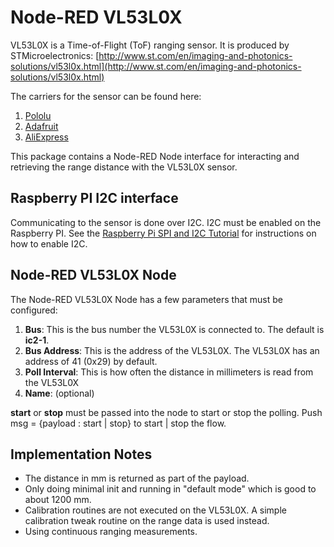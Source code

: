 # Node-RED VL53L0X

VL53L0X is a Time-of-Flight (ToF) ranging sensor.  It is produced by STMicroelectronics: [http://www.st.com/en/imaging-and-photonics-solutions/vl53l0x.html](http://www.st.com/en/imaging-and-photonics-solutions/vl53l0x.html)

The carriers for the sensor can be found here:

1. [Pololu](https://www.pololu.com/product/2490)
1. [Adafruit](https://www.adafruit.com/product/3316)
1. [AliExpress](https://www.aliexpress.com/item/VL53L0X-Time-of-Flight-Laser-Distance-Sensor-Breakout-Module-for-Arduino-VL53L0-VL53L0XV2-Carrier-with-Voltage/32801792612.html)

This package contains a Node-RED Node interface for interacting and retrieving the range distance with the VL53L0X sensor.

## Raspberry PI I2C interface

Communicating to the sensor is done over I2C.
I2C must be enabled on the Raspberry PI.
See the [Raspberry Pi SPI and I2C Tutorial](https://learn.sparkfun.com/tutorials/raspberry-pi-spi-and-i2c-tutorial) for instructions on how to enable I2C.

## Node-RED VL53L0X Node

The Node-RED VL53L0X Node has a few parameters that must be configured:

1. **Bus**: This is the bus number the VL53L0X is connected to.  The default is **ic2-1**.
1. **Bus Address**: This is the address of the VL53L0X.  The VL53L0X has an address of 41 (0x29) by default.
1. **Poll Interval**: This is how often the distance in millimeters is read from the VL53L0X
1. **Name**: (optional)

**start** or **stop** must be passed into the node to start or stop the polling.
Push msg = {payload : start | stop} to start | stop the flow.

## Implementation Notes

* The distance in mm is returned as part of the payload.
* Only doing minimal init and running in "default mode" which is good to about 1200 mm.
* Calibration routines are not executed on the VL53L0X. A simple calibration tweak routine on the range data is used instead.
* Using continuous ranging measurements.
